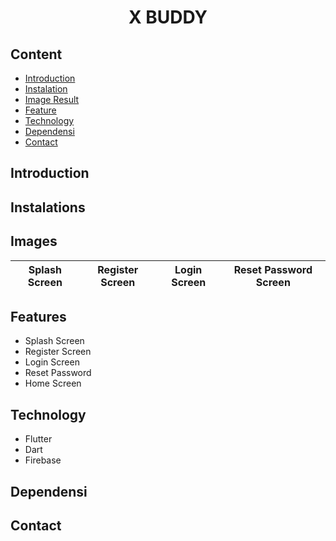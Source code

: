 <h1 align="center">
  X BUDDY
</h1>

## Content
- [Introduction](#Introduction)
- [Instalation](#Instalations)
- [Image Result](#Images)
- [Feature](#Features)
- [Technology](#Technology)
- [Dependensi](#Dependensi)
- [Contact](#Contact)

## Introduction


## Instalations



## Images
Splash Screen | Register Screen | Login Screen | Reset Password Screen
:----------:|:----------:| :----------:| :----------:| 


## Features
- Splash Screen
- Register Screen
- Login Screen
- Reset Password
- Home Screen

## Technology
- Flutter
- Dart
- Firebase

## Dependensi


## Contact